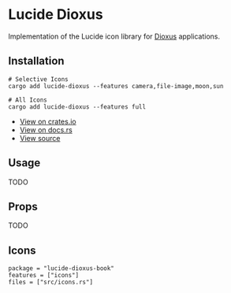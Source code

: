# Lucide Dioxus

Implementation of the Lucide icon library for [Dioxus](https://dioxuslabs.com/) applications.

## Installation

```shell
# Selective Icons
cargo add lucide-dioxus --features camera,file-image,moon,sun

# All Icons
cargo add lucide-dioxus --features full
```

-   [View on crates.io](https://crates.io/crates/lucide-dioxus)
-   [View on docs.rs](https://docs.rs/lucide-dioxus/latest/lucide_dioxus/)
-   [View source](https://github.com/RustForWeb/lucide/tree/main/packages/dioxus)

## Usage

TODO

## Props

TODO

## Icons

```toml,trunk
package = "lucide-dioxus-book"
features = ["icons"]
files = ["src/icons.rs"]
```
